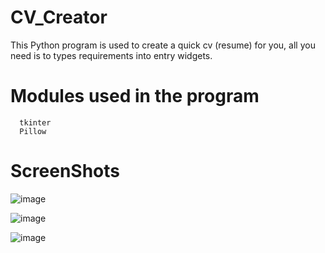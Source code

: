 # CV_Creator
This Python program is used to create a quick cv (resume) for you, all you need is to types requirements into entry widgets.

# Modules used in the program
      tkinter
      Pillow
      
# ScreenShots

![image](https://user-images.githubusercontent.com/63827449/185015274-d77cd539-037b-4748-8fa7-b940c6ed4d50.png)

![image](https://user-images.githubusercontent.com/63827449/185016701-59e8d74c-11da-4bb2-80f3-3d41e1563ded.png)

![image](https://user-images.githubusercontent.com/63827449/185016742-15cea3d8-19fa-4afe-95a8-c17f569a9bbf.png)



